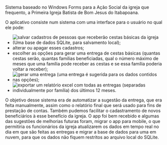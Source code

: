 Sistema baseado no Windows Forms para a Ação Social da igreja que frequento, a Primeira Igreja Batista de Bom Jesus do Itabapoana. 

O aplicativo consiste num sistema com uma interface para o usuário no qual ele pode:
- ![salvar cadastros de pessoas que receberão cestas básicas da igreja (Uma base de dados SQLite, para salvamento local);](/screenshots/print-novo-cadastro.png")
- alterar ou apagar esses cadastros;
- escolher as opções para gerar uma entrega de cestas básicas (quantas cestas serão, quantas famílias beneficiadas,
qual o número máximo de meses que uma família pode receber as cestas e se essa família poderia voltar a receber);
- ![gerar uma entrega (uma entrega é sugerida para os dados contidos nas opções);]("/screenshots/print-gerar-entrega.png")
- ![exportar um relatório excel com todas as entregas (separadas individualmente por família) dos últimos 12 meses.]("/screenshots/print-exportar-relatorio.png")

O objetivo desse sistema era de automatizar a sugestão da entrega, que era feita manualmente, assim como o relatório final que será usado para fins de prestação de contas. 
Também pudemos facilitar o cadastramento de novos beneficiários à esse benefício da igreja. 
O app foi bem recebido e algumas das sugestões de melhorias futuras foram, migrar o app para mobile, o que permitiria os funcionários da igreja atualizarem os dados em 
tempo real no dia em que são feitas as entregas e migrar a base de dados para uma em nuvem, para que os dados não fiquem restritos ao arquivo local do SQLite.
